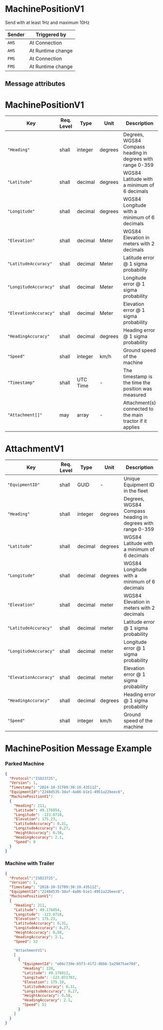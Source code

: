 # MachinePositionV1
Send with at least 1Hz and maximum 10Hz

|Sender| Triggered by | 
|---|---|
|`AHS` |  At Connection |
|`AHS` |  At Runtime change |
|`FMS` |  At Connection |
|`FMS` |  At Runtime change |


## Message attributes
# MachinePositionV1
| Key              | Req. Level | Type    | Unit      | Description                                                 | Example       |
|---------------------|-----------|---------|----------|-------------------------------------------------------------|---------------|
| `"Heading"`        | shall     | integer  | degrees  | Degrees, WGS84 Compass heading in degrees with range 0-359 | `67`          |
| `"Latitude"`       | shall     | decimal  | degrees  | WGS84 Latitude with a minimum of 6 decimals                | `49.176854`   |
| `"Longitude"`      | shall     | decimal  | degrees  | WGS84 Longitude with a minimum of 6 decimals               | `-123.071800` |
| `"Elevation"`      | shall     | decimal  | Meter    | WGS84 Elevation in meters with 2 decimals                  | `175.23`      |
| `"LatitudeAccuracy"`  | shall     | decimal  | Meter    | Latitude error @ 1 sigma probability                       | `0.06`        |
| `"LongitudeAccuracy"` | shall     | decimal  | Meter    | Longitude error @ 1 sigma probability                      | `0.07`        |
| `"ElevationAccuracy"` | shall     | decimal  | Meter    | Elevation error @ 1 sigma probability                      | `0.12`        |
| `"HeadingAccuracy"`   | shall     | decimal  | degrees  | Heading error @ 1 sigma probability                        | `1.7`         |
| `"Speed"`         | shall     | integer  | km/h     | Ground speed of the machine                                | `52`          |
| `"Timestamp"`     | shall     | UTC Time | -        | The timestamp is the time the position was measured        |               |
| `"Attachment[]"`  | may       | array    | -        | Attachment(s) connected to the main tractor if it applies  |               |

# AttachmentV1
| Key   | Req. Level | Type    | Unit      | Description                                               |
|------------------------|-----------|---------|----------|-----------------------------------------------------------|
| `"EquipmentID"`       | shall     | GUID    | -        | Unique Equipment ID in the fleet                          |
| `"Heading"`           | shall     | integer  | degrees  | Degrees, WGS84 Compass heading in degrees with range 0-359 |
| `"Latitude"`          | shall     | decimal  | degrees  | WGS84 Latitude with a minimum of 6 decimals              |
| `"Longitude"`         | shall     | decimal  | degrees  | WGS84 Longitude with a minimum of 6 decimals             |
| `"Elevation"`         | shall     | decimal  | meter    | WGS84 Elevation in meters with 2 decimals                |
| `"LatitudeAccuracy"`  | shall     | decimal  | meter    | Latitude error @ 1 sigma probability                     |
| `"LongitudeAccuracy"` | shall     | decimal  | meter    | Longitude error @ 1 sigma probability                    |
| `"ElevationAccuracy"` | shall     | decimal  | meter    | Elevation error @ 1 sigma probability                    |
| `"HeadingAccuracy"`   | shall     | decimal  | degrees  | Heading error @ 1 sigma probability                      |
| `"Speed"`            | shall     | integer  | km/h     | Ground speed of the machine                              |

# MachinePosition Message Example
### Parked Machine
```json
{
  "Protocol":"ISO23725",
  "Version": 1,
  "Timestamp": "2024-10-31T09:30:10.43511Z",
  "EquipmentId":"2248d535-3daf-4a86-b1e1-4951a22beec6",
  "MachinePositionV1":
  {
    "Heading": 211,
    "Latitude": 49.176854,
    "Longitude": -123.0718,
    "Elevation": 175.23,
    "LatitudeAccuracy": 0.31,
    "LongitudeAccuracy": 0.27,
    "HeightAccuracy": 0.58,
    "HeadingAccuracy": 2.1,
    "Speed": 0
  }
}
```

### Machine with Trailer
```json
{
  "Protocol":"ISO23725",
  "Version": 1,
  "Timestamp": "2018-10-31T09:30:10.43511Z",
  "EquipmentId":"2248d535-3daf-4a86-b1e1-4951a22beec6",
  "MachinePositionV1":
  {
    "Heading": 211,
    "Latitude": 49.176854,
    "Longitude": -123.0718,
    "Elevation": 175.23,
    "LatitudeAccuracy": 0.31,
    "LongitudeAccuracy": 0.27,
    "HeightAccuracy": 0.58,
    "HeadingAccuracy": 2.1,
    "Speed": 52

    "AttachmentV1":
    [
      {
        "EquipmentId": "e66c739e-b5f3-41f2-8bbb-5a29875ae70d",
        "Heading": 220,
        "Latitude": 49.176812,
        "Longitude": -123.071783,
        "Elevation": 175.18,
        "LatitudeAccuracy": 0.31,
        "LongitudeAccuracy": 0.27,
        "HeightAccuracy": 0.58,
        "HeadingAccuracy": 2.1,
        "Speed": 52
      }
    ]
  }
}
```
